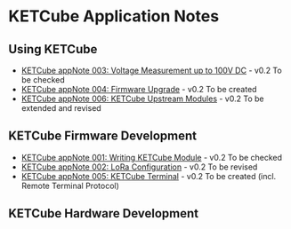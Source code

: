 # KETCube Application Notes

## Using KETCube
* [KETCube appNote 003: Voltage Measurement up to 100V DC](KETCube_appNote_003.pdf) - v0.2 To be checked
* [KETCube appNote 004: Firmware Upgrade](KETCube_appNote_004.pdf) - v0.2 To be created
* [KETCube appNote 006: KETCube Upstream Modules](KETCube_appNote_006.pdf) - v0.2 To be extended and revised

## KETCube Firmware Development
* [KETCube appNote 001: Writing KETCube Module](KETCube_appNote_001.pdf) - v0.2 To be checked
* [KETCube appNote 002: LoRa Configuration](KETCube_appNote_002.pdf) - v0.2 To be revised
* [KETCube appNote 005: KETCube Terminal](KETCube_appNote_005.pdf) - v0.2 To be created (incl. Remote Terminal Protocol)

## KETCube Hardware Development
